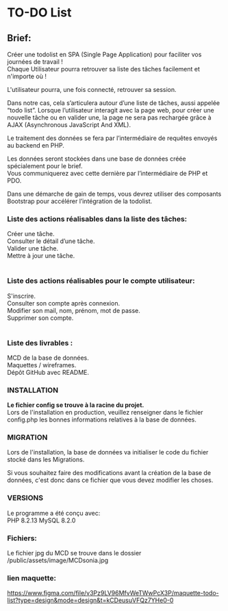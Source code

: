# TO-DO List

## Brief:
Créer une todolist en SPA (Single Page Application) pour faciliter vos journées de travail !  
Chaque Utilisateur pourra retrouver sa liste des tâches facilement et n'importe où !

L'utilisateur pourra, une fois connecté, retrouver sa session.

Dans notre cas, cela s’articulera autour d’une liste de tâches, aussi appelée “todo list”. Lorsque l’utilisateur interagit avec la page web, pour créer une nouvelle tâche ou en valider une, la page ne sera pas rechargée grâce à AJAX (Asynchronous JavaScript And XML).

​Le traitement des données se fera par l’intermédiaire de requêtes envoyés au backend en PHP.

​Les données seront stockées dans une base de données créée spécialement pour le brief.  
Vous communiquerez avec cette dernière par l’intermédiaire de PHP et PDO.

Dans une démarche de gain de temps, vous devrez utiliser des composants Bootstrap pour accélérer l’intégration de la todolist.

### Liste des actions réalisables dans la liste des tâches:
Créer une tâche.  
Consulter le détail d’une tâche.  
Valider une tâche.  
Mettre à jour une tâche.  
​
### Liste des actions réalisables pour le compte utilisateur:
S'inscrire.  
Consulter son compte après connexion.  
Modifier son mail, nom, prénom, mot de passe.  
Supprimer son compte.  
​
### Liste des livrables :
MCD de la base de données.  
Maquettes / wireframes.  
Dépôt GitHub avec README.  

### INSTALLATION  
**Le fichier config se trouve à la racine du projet.**  
Lors de l'installation en production, veuillez renseigner dans le fichier config.php les bonnes informations relatives à la base de données.

### MIGRATION
Lors de l'installation, la base de données va initialiser le code du fichier stocké dans les Migrations.

Si vous souhaitez faire des modifications avant la création de la base de données, c'est donc dans ce fichier que vous devez modifier les choses.

### VERSIONS
Le programme a été conçu avec:  
PHP 8.2.13
MySQL 8.2.0 

### Fichiers:
Le fichier jpg du MCD se trouve dans le dossier /public/assets/image/MCDsonia.jpg

### lien maquette:
https://www.figma.com/file/v3Pz9LV96MfvWeTWwPcX3P/maquette-todo-list?type=design&mode=design&t=kCDeusuVFQz7YHe0-0



